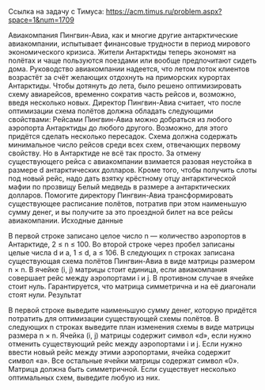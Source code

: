 Ссылка на задачу с Тимуса: https://acm.timus.ru/problem.aspx?space=1&num=1709


Авиакомпания Пингвин-Авиа, как и многие другие антарктические авиакомпании, испытывает финансовые трудности в период мирового экономического кризиса. Жители Антарктиды теперь экономят на полётах и чаще пользуются поездами или вообще предпочитают сидеть дома. Руководство авиакомпании надеется, что летом поток клиентов возрастёт за счёт желающих отдохнуть на приморских курортах Антарктиды. Чтобы дотянуть до лета, было решено оптимизировать схему авиарейсов, временно сократив часть рейсов и, возможно, введя несколько новых.
Директор Пингвин-Авиа считает, что после оптимизации схема полётов должна обладать следующими свойствами:
Рейсами Пингвин-Авиа можно добраться из любого аэропорта Антарктиды до любого другого. Возможно, для этого придётся сделать несколько пересадок.
Схема должна содержать минимальное число рейсов среди всех схем, отвечающих первому свойству.
Но в Антарктиде не всё так просто. За отмену существующего рейса с авиакомпании взимается разовая неустойка в размере d антарктических долларов. Кроме того, чтобы получить слоты под новый рейс, надо дать взятку крёстному отцу антарктической мафии по прозвищу Белый медведь в размере a антарктических долларов.
Помогите директору Пингвин-Авиа трансформировать существующее расписание полётов, потратив при этом наименьшую сумму денег, и вы получите за это проездной билет на все рейсы авиакомпании.
Исходные данные


В первой строке записано целое число n — количество аэропортов в Антарктиде, 2 ≤ n ≤ 100. Во второй строке через пробел записаны целые числа d и a, 1 ≤ d, a ≤ 106. В следующих n строках записана существующая схема полётов Пингвин-Авиа в виде матрицы размером n × n. В ячейке (i, j) матрицы стоит единица, если авиакомпания совершает рейс между аэропортами i и j. В противном случае в ячейке стоит нуль. Гарантируется, что матрица симметрична и на её диагонали стоят нули.
Результат


В первой строке выведите наименьшую сумму денег, которую придётся потратить для оптимизации существующей схемы полётов. В следующих n строках выведите план изменения схемы в виде матрицы размера n × n. Ячейка (i, j) матрицы содержит символ «d», если нужно отменить существующий рейс между аэропортами i и j. Если нужно ввести новый рейс между этими аэропортами, ячейка содержит символ «a». Все остальные ячейки матрицы содержат символ «0». Матрица должна быть симметричной. Если существует несколько оптимальных схем, выведите любую из них.
